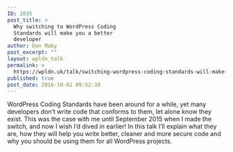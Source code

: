 ```yaml
---
ID: 2835
post_title: >
  Why switching to WordPress Coding
  Standards will make you a better
  developer
author: Dan Maby
post_excerpt: ""
layout: wpldn_talk
permalink: >
  https://wpldn.uk/talk/switching-wordpress-coding-standards-will-make-better-developer
published: true
post_date: 2016-10-01 09:52:39
---
```

WordPress Coding Standards have been around for a while, yet many developers don’t write code that conforms to them, let alone know they exist. This was the case with me until September 2015 when I made the switch, and now I wish I’d dived in earlier! In this talk I’ll explain what they are, how they will help you write better, cleaner and more secure code and why you should be using them for all WordPress projects.